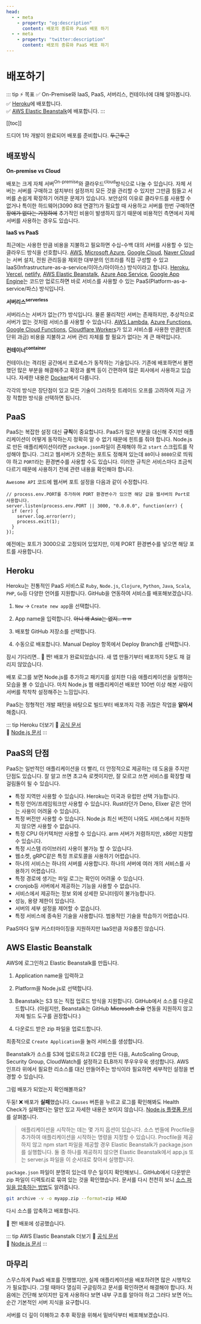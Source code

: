```yaml
---
head:
  - - meta
    - property: "og:description"
      content: 배포의 종류와 PaaS 배포 하기
  - - meta
    - property: "twitter:description"
      content: 배포의 종류와 PaaS 배포 하기
---
```


# 배포하기

::: tip ⚡️ 목표
✅ On-Premise와 IaaS, PaaS, 서버리스, 컨테이너에 대해 알아봅니다.  
✅ [Heroku](https://www.heroku.com/)에 배포합니다.  
✅ [AWS Elastic Beanstalk](https://docs.aws.amazon.com/ko_kr/elastic-beanstalk)에 배포합니다.
:::

[[toc]]

드디어 1차 개발이 완료되어 배포를 준비합니다. ~~두근두근~~

<Chat-KakaoRoom>
  <Chat-KakaoMsg msg="AWS에 배포하려고 하는데 제가 배포는 처음이라서.. 혹시 조금 도와주실수 있나요?" isMe="true" />
  <Chat-KakaoMsg avatar="senior" user="촋 CTO" msg="드디어 개발이 완료되었군요 ㅊㅋㅊㅋ" isMe="false" />
  <Chat-KakaoMsg msg="혹시 생각한 배포 방식이 있나요?" isMe="false" />
  <Chat-KakaoMsg msg="음?? 그냥 배포만 하면 돼요! Node.js 웹서버요 ㅎㅎㅎ" isMe="true" />
  <Chat-KakaoMsg avatar="senior" user="촋 CTO" msg="아.. 배포라고 하면 여러 가지 방법이 있는데, 아직 규모가 작으니까 EC2에 직접 배포하던가 AWS Elastic Beanstalk같은 PaaS 방식을 이용하면 좋을 것 같아요" isMe="false" />
  <Chat-KakaoMsg msg="Lambda같은 서버리스도 괜찮을 것 같고 시스템이 복잡해지면 ECS나 EKS같은 컨테이너 기술을 도입해보죠" isMe="false" />
  <Chat-KakaoMsg msg="EC2? PaaS? 서버리스? 컨테이너?..요?" isMe="true" />
</Chat-KakaoRoom>

## 배포방식

**On-premise vs Cloud**

배포는 크게 자체 서버<sup>On-premise</sup>와 클라우드<sup>cloud</sup>방식으로 나눌 수 있습니다. 자체 서버는 서버를 구매하고 설치부터 설정까지 모든 것을 관리할 수 있지만 그만큼 힘들고 서버를 손쉽게 확장하기 어려운 문제가 있습니다. 보안상의 이유로 클라우드를 사용할 수 없거나 특이한 하드웨어(3090 8대 연결?!)가 필요할 때 사용하고 서버를 한번 구매하면 ~~장애가 없다는 가정하에~~ 추가적인 비용이 발생하지 않기 때문에 비용적인 측면에서 자체 서버를 사용하는 경우도 있습니다.

**IaaS vs PaaS**

최근에는 사용한 만큼 비용을 지불하고 필요하면 수십-수백 대의 서버를 사용할 수 있는 클라우드 방식을 선호합니다. [AWS](https://aws.amazon.com/), [Microsoft Azure](https://azure.microsoft.com/), [Google Cloud](https://cloud.google.com/), [Naver Cloud](https://www.ncloud.com/)는 서버 설치, 전원 관리등을 제외한 대부분의 인프라를 직접 구성할 수 있고 IaaS(Infrastructure-as-a-service/이아스/아이아스) 방식이라고 합니다. [Heroku](https://www.heroku.com/), [Vercel](https://vercel.com/), [netlify](https://www.netlify.com/), [AWS Elastic Beanstalk](https://aws.amazon.com/ko/elasticbeanstalk/), [Azure App Service](https://azure.microsoft.com/en-gb/services/app-service/#overview), [Google App Engine](https://cloud.google.com/appengine/)는 코드만 업로드하면 바로 서비스를 사용할 수 있는 PaaS(Platform-as-a-service/파스) 방식입니다.

**서버리스<sup>serverless</sup>**

서버리스는 서버가 없는(??) 방식입니다. 물론 물리적인 서버는 존재하지만, 추상적으로 서버가 없는 것처럼 서비스를 사용할 수 있습니다. [AWS Lambda](https://aws.amazon.com/ko/lambda/), [Azure Functions](https://azure.microsoft.com/ko-kr/services/functions/), [Google Cloud Functions](https://cloud.google.com/functions/), [Cloudflare Workers](https://workers.cloudflare.com/)가 있고 서비스를 사용한 만큼만(초 단위 과금) 비용을 지불하고 서버 관리 자체를 할 필요가 없다는 게 큰 매력입니다.

**컨테이너<sup>container</sup>**

컨테이너는 격리된 공간에서 프로세스가 동작하는 기술입니다. 기존에 배포하면서 불편했던 많은 부분을 해결해주고 확장과 롤백 등이 간편하여 많은 회사에서 사용하고 있습니다. 자세한 내용은 [Docker](./docker)에서 다룹니다.

각각의 방식은 장단점이 있고 모든 기술이 그러하듯 트레이드 오프를 고려하여 지금 가장 적합한 방식을 선택하면 됩니다.

## PaaS

<div style="margin-top: 15px">
  <Chat-KakaoRoom>
    <Chat-KakaoMsg msg="배포 방식을 살펴봤는데 PaaS 방식이 좋아 보입니다!" isMe="true" />
    <Chat-KakaoMsg avatar="senior" user="촋 CTO" msg="PaaS는 특별한 설정 없이 간편하게 배포할 수 있는 점에서 좋은 선택입니다 👍" isMe="false" />
    <Chat-KakaoMsg msg="배포가 간단한 만큼 단점도 있는데.. 혹시 아시나요?" isMe="false" />
    <Chat-KakaoMsg msg="아..아직 단점까진 확인 못 했습니다 ㅠ 서비스 소개 페이지 보니까 다 좋은점만 써있어요;;" isMe="true" />
    <Chat-KakaoMsg avatar="senior" user="촋 CTO" msg="일단 배포부터하고 단점은 천천히 알아볼게요. 중요한 건 기술 선택에 따른 트레이드 오프를 이해하고 이 선택이 맞는지 판단할 수 있는 능력을 키워야해요" isMe="false" />
    <Chat-KakaoMsg msg="그럼 초초초 간편한 Heroku 사용법을 알아볼게요. GitHub 계정만 연결하면 클릭 한두 번으로 배포할 수 있어요~" isMe="false" />
    <Chat-KakaoMsg msg="아.. 이런 게 PaaS구나! 하는 느낌적인 느낌을 느껴볼게요" isMe="false" />
    <Chat-KakaoMsg msg="네네" isMe="true" />
  </Chat-KakaoRoom>
</div>

PaaS는 복잡한 설정 대신 **규칙**이 중요합니다. PaaS가 많은 부분을 대신해 주지만 애플리케이션이 어떻게 동작하는지 정확히 알 수 없기 때문에 힌트를 줘야 합니다. Node.js로 만든 애플리케이션이라면 `package.json`파일이 존재해야 하고 `start` 스크립트를 작성해야 합니다. 그리고 웹서버가 오픈하는 포트도 정해져 있는데 `80`이나 `8080`으로 띄워야 하고 `PORT`라는 환경변수를 사용할 수도 있습니다. 이러한 규칙은 서비스마다 조금씩 다르기 때문에 사용하기 전에 관련 내용을 확인해야 합니다.

`Awesome API` 코드에 웹서버 포트 설정을 다음과 같이 수정합니다.

```js{2}
// process.env.PORT를 추가하여 PORT 환경변수가 있으면 해당 값을 웹서버의 Port로 사용합니다.
server.listen(process.env.PORT || 3000, "0.0.0.0", function(err) {
  if (err) {
    server.log.error(err);
    process.exit(1);
  }
});
```

예전에는 포트가 3000으로 고정되어 있었지만, 이제 PORT 환경변수를 넣으면 해당 포트를 사용합니다.

## Heroku

Heroku는 전통적인 PaaS 서비스로 `Ruby`, `Node.js`, `Clojure`, `Python`, `Java`, `Scala`, `PHP`, `Go`등 다양한 언어를 지원합니다. GitHub을 연동하여 서비스를 배포해보겠습니다.

1. `New` -> `Create new app`을 선택합니다.

<div class="image-250">
  <custom-image src="/imgs/deploy/heroku-new.png" alt="New App" />
</div>

2. App name을 입력합니다. ~~아니 왜 Asia는 없지.. ㅠㅠ~~

<custom-image src="/imgs/deploy/heroku-new-app.png" alt="New App" />

3. 배포할 GitHub 저장소를 선택합니다.

<custom-image src="/imgs/deploy/heroku-github.png" alt="Connect GitHub" />

4. 수동으로 배포합니다. Manual Deploy 항목에서 Deploy Branch를 선택합니다.

<custom-image src="/imgs/deploy/heroku-deploy.png" alt="Build and deploy" />

잠시 기다리면.. 🎉 짠! 배포가 완료되었습니다. 새 앱 만들기부터 배포까지 5분도 채 걸리지 않았습니다.

배포 로그를 보면 Node.js를 추가하고 패키지를 설치한 다음 애플리케이션을 실행하는 모습을 볼 수 있습니다. 마치 Node.js 웹 애플리케이션 배포만 100번 이상 해본 사람이 서버를 착착착 설정해주는 느낌입니다.

PaaS는 정형적인 개발 패턴을 바탕으로 빌드부터 배포까지 각종 귀찮은 작업을 **알아서** 해줍니다.

::: tip Heroku 더보기
📔 [공식 문서](https://devcenter.heroku.com/)  
📔 [Node.js 문서](https://devcenter.heroku.com/categories/nodejs-support)
:::

## PaaS의 단점

PaaS는 일반적인 애플리케이션을 더 빨리, 더 안정적으로 제공하는 데 도움을 주지만 단점도 있습니다. 잘 알고 쓰면 초고속 로켓이지만, 잘 모르고 쓰면 서비스를 확장할 때 걸림돌이 될 수 있습니다.

- 특정 지역만 사용할 수 있습니다. Heroku는 미국과 유럽만 선택 가능합니다.
- 특정 언어/프레임워크만 사용할 수 있습니다. Rust라던가 Deno, Elixer 같은 언어는 사용이 어려울 수 있습니다.
- 특정 버전만 사용할 수 있습니다. Node.js 최신 버전이 나와도 서비스에서 지원하지 않으면 사용할 수 없습니다.
- 특정 CPU 아키텍처만 사용할 수 있습니다. arm 서버가 저렴하지만, x86만 지원할 수 있습니다.
- 특정 시스템 라이브러리 사용이 불가능 할 수 있습니다.
- 웹소켓, gRPC같은 특정 프로토콜을 사용하기 어렵습니다.
- 하나의 서비스는 하나의 서버를 사용합니다. 하나의 서버에 여러 개의 서비스를 사용하기 어렵습니다.
- 특정 경로에 생기는 파일 로그는 확인이 어려울 수 있습니다.
- cronjob등 서버에서 제공하는 기능을 사용할 수 없습니다.
- 서비스에서 제공하는 정보 외에 상세한 모니터링이 불가능합니다.
- 성능, 용량 제한이 있습니다.
- 서버의 세부 설정을 제어할 수 없습니다.
- 특정 서비스에 종속된 기술을 사용합니다. 범용적인 기술을 학습하기 어렵습니다.

PaaS마다 일부 커스터마이징을 지원하지만 IaaS만큼 자유롭진 않습니다.

<Chat-KakaoRoom>
  <Chat-KakaoMsg msg="PaaS가 생각보다 단점이 많네요 ㅠㅠㅠ" isMe="true" />
  <Chat-KakaoMsg avatar="senior" user="촋 CTO" msg="단점이 있지만.. 특별한 기능이 필요한 게 아니면 사실 큰 문제는 없어요. 아마 대부분 단점을 잘 모르고 사용할 거예요 ㅎㅎ" isMe="false" />
  <Chat-KakaoMsg msg="그리고 AWS에서 제공하는 Beanstalk라는 서비스를 이용하면 약간 그.. 하이브리드? 처럼 PaaS지만 꽤 커스터마이징이 자유로운 환경 설정이 가능합니다" isMe="false" />
  <Chat-KakaoMsg msg="오.. 좋네요!!" isMe="true" />
  <Chat-KakaoMsg avatar="senior" user="촋 CTO" msg="그럼 바로 배포해보죠!" isMe="false" />
</Chat-KakaoRoom>

## AWS Elastic Beanstalk

AWS에 로그인하고 Elastic Beanstalk를 만듭니다.

1. Application name을 입력하고

<div class="image-750">
  <custom-image src="/imgs/deploy/beanstalk-name.png" alt="New App" />
</div>

2. Platform을 Node.js로 선택합니다.

<div class="image-750">
  <custom-image src="/imgs/deploy/beanstalk-platform.png" alt="Select Platform" />
</div>

3. Beanstalk는 S3 또는 직접 업로드 방식을 지원합니다. GitHub에서 소스를 다운로드합니다. (아쉽지만, Beanstalk는 GitHub ~~Microsoft 소유~~ 연동을 지원하지 않고 자체 빌드 도구를 권장합니다.)

<div class="image-350">
  <custom-image src="/imgs/deploy/github-download.png" alt="GitHub Download" />
</div>

4. 다운로드 받은 zip 파일을 업로드합니다.

<div class="image-750">
  <custom-image src="/imgs/deploy/beanstalk-code.png" alt="Upload code" />
</div>

최종적으로 `Create Application`을 눌러 서비스를 생성합니다.

Beanstalk가 소스를 S3에 업로드하고 EC2를 만든 다음, AutoScaling Group, Security Group, CloudWatch를 설정하고 ELB까지 쭈우우우욱 생성합니다. AWS 인프라 위에서 필요한 리소스를 대신 만들어주는 방식이라 필요하면 세부적인 설정을 변경할 수 있습니다.

그럼 배포가 되었는지 확인해볼까요?

<div class="image-750">
  <custom-image src="/imgs/deploy/beanstalk-status.png" alt="Status" />
</div>

두둥! ❌ 배포가 **실패**했습니다. `Causes` 버튼을 누르고 로그를 확인해봐도 Health Check가 실패했다는 말만 있고 자세한 내용은 보이지 않습니다. [Node.js 플랫폼 문서](https://docs.aws.amazon.com/ko_kr/elasticbeanstalk/latest/dg/create_deploy_nodejs.container.html)를 살펴봅니다.

> 애플리케이션을 시작하는 데는 몇 가지 옵션이 있습니다. 소스 번들에 Procfile을 추가하여 애플리케이션을 시작하는 명령을 지정할 수 있습니다. Procfile을 제공하지 않고 npm start 파일을 제공할 경우 Elastic Beanstalk가 package.json를 실행합니다. 둘 중 하나를 제공하지 않으면 Elastic Beanstalk에서 app.js 또는 server.js 파일을 이 순서대로 찾아서 실행합니다.

`package.json` 파일이 분명히 있는데 무슨 일이지 확인해보니.. GitHub에서 다운받은 zip 파일이 디렉토리로 묶여 있는 것을 확인했습니다. 문서를 다시 천천히 보니 [소스 파일을 압축하는 방법](https://docs.aws.amazon.com/elasticbeanstalk/latest/dg/applications-sourcebundle.html#using-features.deployment.source.git)도 알려줍니다.

```sh
git archive -v -o myapp.zip --format=zip HEAD
```

다시 소스를 압축하고 배포합니다.

🎉 짠! 배포에 성공했습니다.

::: tip AWS Elastic Beanstalk 더보기
📔 [공식 문서](https://docs.aws.amazon.com/ko_kr/elasticbeanstalk/latest/dg/Welcome.html)  
📔 [Node.js 문서](https://docs.aws.amazon.com/ko_kr/elasticbeanstalk/latest/dg/create_deploy_nodejs.html)
:::

## 마무리

스무스하게 PaaS 배포를 진행했지만, 실제 애플리케이션을 배포하려면 많은 시행착오가 필요합니다. 그럴 때마다 열심히 구글링하고 문서를 확인하면서 해결해야 합니다. 처음에는 간단해 보이지만 깊게 사용하다 보면 내부 구조를 알아야 하고 그러다 보면 어느 순간 기본적인 서버 지식을 요구합니다.

서버를 더 깊이 이해하고 추후 확장을 위해서 밑바닥부터 배포해보겠습니다.
